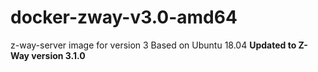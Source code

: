 # docker-zway-v3.0-amd64

z-way-server image for version 3
Based on Ubuntu 18.04
 **Updated to Z-Way version 3.1.0**
